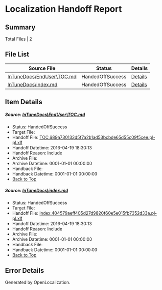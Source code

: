 # <a name='report-top'></a> Localization Handoff Report

## Summary
 Total Files | 2

## File List
 Source File | Status | Details 
 ----------- | ------ | ------- 
 [InTuneDocs\EndUser\TOC.md](https://github.com/Microsoft/IntuneDocs-pr/blob/b753ab84b8a4336c55b2266245500c20d93c4cff/InTuneDocs/EndUser/TOC.md) | HandedOffSuccess | [Details](#2f680775db5870c2a3f986654122c65dc9977146475)
 [InTuneDocs\index.md](https://github.com/Microsoft/IntuneDocs-pr/blob/b753ab84b8a4336c55b2266245500c20d93c4cff/InTuneDocs/index.md) | HandedOffSuccess | [Details](#9481662d64baaf2f679ca959d1ca45f1a154b903684)

## Item Details
##### <a name='2f680775db5870c2a3f986654122c65dc9977146475'></a> Source: [InTuneDocs\EndUser\TOC.md](https://github.com/Microsoft/IntuneDocs-pr/blob/b753ab84b8a4336c55b2266245500c20d93c4cff/InTuneDocs/EndUser/TOC.md)
* Status: HandedOffSuccess
* Target File: 
* Handoff File: [TOC.689a730133d5f7a2b1ad53bcbde65d55c09f5cee.pl-pl.xlf](https://github.com/Microsoft/EM.handoff/blob/199e7a411191153a3dd47ad84f6d9774bb0f4a89/ol-handoff/Microsoft/IntuneDocs-pr.pl-pl/master/TOC.689a730133d5f7a2b1ad53bcbde65d55c09f5cee.pl-pl.xlf)
* Handoff Datetime: 2016-04-19 18:30:13
* Handoff Reason: Include
* Archive File: 
* Archive Datetime: 0001-01-01 00:00:00
* Handback File: 
* Handback Datetime: 0001-01-01 00:00:00
* [Back to Top](#report-top)

##### <a name='9481662d64baaf2f679ca959d1ca45f1a154b903684'></a> Source: [InTuneDocs\index.md](https://github.com/Microsoft/IntuneDocs-pr/blob/b753ab84b8a4336c55b2266245500c20d93c4cff/InTuneDocs/index.md)
* Status: HandedOffSuccess
* Target File: 
* Handoff File: [index.404579aeff405d27d9820f60e5e015fb7352d33a.pl-pl.xlf](https://github.com/Microsoft/EM.handoff/blob/199e7a411191153a3dd47ad84f6d9774bb0f4a89/ol-handoff/Microsoft/IntuneDocs-pr.pl-pl/master/index.404579aeff405d27d9820f60e5e015fb7352d33a.pl-pl.xlf)
* Handoff Datetime: 2016-04-19 18:30:13
* Handoff Reason: Include
* Archive File: 
* Archive Datetime: 0001-01-01 00:00:00
* Handback File: 
* Handback Datetime: 0001-01-01 00:00:00
* [Back to Top](#report-top)


## Error Details

Generated by OpenLocalization.
